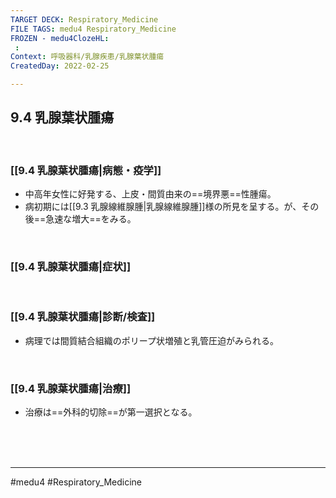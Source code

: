 ```yaml
---
TARGET DECK: Respiratory_Medicine
FILE TAGS: medu4 Respiratory_Medicine
FROZEN - medu4ClozeHL:
 : 
Context: 呼吸器科/乳腺疾患/乳腺葉状腫瘍
CreatedDay: 2022-02-25

---
```


## 9.4 乳腺葉状腫瘍

<br>

### [[9.4 乳腺葉状腫瘍|病態・疫学]]
* 中高年女性に好発する、上皮・間質由来の==境界悪==性腫瘍。 
* 病初期には[[9.3 乳腺線維腺腫|乳腺線維腺腫]]様の所見を呈する。が、その後==急速な増大==をみる。
<!--ID: 1645771914453-->


<br>

### [[9.4 乳腺葉状腫瘍|症状]]


<br>

### [[9.4 乳腺葉状腫瘍|診断/検査]]
* 病理では間質結合組織のポリープ状増殖と乳管圧迫がみられる。

<br>

### [[9.4 乳腺葉状腫瘍|治療]]
* 治療は==外科的切除==が第一選択となる。
<!--ID: 1659392041140-->


<br><br><br>

---
#medu4 #Respiratory_Medicine